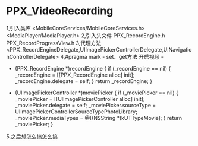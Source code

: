 # PPX_VideoRecording
1,引入类库
<MobileCoreServices/MobileCoreServices.h>
<MediaPlayer/MediaPlayer.h>
2,引入头文件
PPX_RecordEngine.h
PPX_RecordProgressView.h
3,代理方法
<PPX_RecordEngineDelegate,UIImagePickerControllerDelegate,UINavigationControllerDelegate>
4,#pragma mark - set、get方法 开启视频 -
- (PPX_RecordEngine *)recordEngine {
    if (_recordEngine == nil) {
        _recordEngine = [[PPX_RecordEngine alloc] init];
        _recordEngine.delegate = self;
    }
    return _recordEngine;
}

- (UIImagePickerController *)moviePicker {
    if (_moviePicker == nil) {
        _moviePicker = [[UIImagePickerController alloc] init];
        _moviePicker.delegate = self;
        _moviePicker.sourceType = UIImagePickerControllerSourceTypePhotoLibrary;
        _moviePicker.mediaTypes = @[(NSString *)kUTTypeMovie];
    }
    return _moviePicker;
}

5,之后想怎么搞怎么搞

